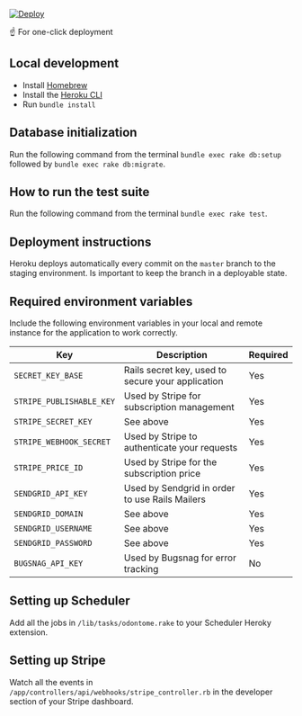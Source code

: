 [![Deploy](https://www.herokucdn.com/deploy/button.svg)](https://heroku.com/deploy?template=https://github.com/odontome/app)

☝️ For one-click deployment

## Local development

- Install [Homebrew](https://brew.sh)
- Install the [Heroku CLI](https://devcenter.heroku.com/articles/heroku-cli)
- Run `bundle install`

## Database initialization

Run the following command from the terminal `bundle exec rake db:setup` followed by `bundle exec rake db:migrate`.

## How to run the test suite

Run the following command from the terminal `bundle exec rake test`.

## Deployment instructions

Heroku deploys automatically every commit on the `master` branch to the staging environment. Is important to keep the branch in a deployable state.

## Required environment variables

Include the following environment variables in your local and remote instance for the application to work correctly.

| Key                      | Description                                       | Required |
| ------------------------ | ------------------------------------------------- | -------- |
| `SECRET_KEY_BASE`        | Rails secret key, used to secure your application | Yes      |
| `STRIPE_PUBLISHABLE_KEY` | Used by Stripe for subscription management        | Yes      |
| `STRIPE_SECRET_KEY`      | See above                                         | Yes      |
| `STRIPE_WEBHOOK_SECRET`  | Used by Stripe to authenticate your requests      | Yes      |
| `STRIPE_PRICE_ID`        | Used by Stripe for the subscription price         | Yes      |
| `SENDGRID_API_KEY`       | Used by Sendgrid in order to use Rails Mailers    | Yes      |
| `SENDGRID_DOMAIN`        | See above                                         | Yes      |
| `SENDGRID_USERNAME`      | See above                                         | Yes      |
| `SENDGRID_PASSWORD`      | See above                                         | Yes      |
| `BUGSNAG_API_KEY`        | Used by Bugsnag for error tracking                | No       |

## Setting up Scheduler

Add all the jobs in `/lib/tasks/odontome.rake` to your Scheduler Heroky extension.

## Setting up Stripe

Watch all the events in `/app/controllers/api/webhooks/stripe_controller.rb` in the developer section of your Stripe dashboard.
